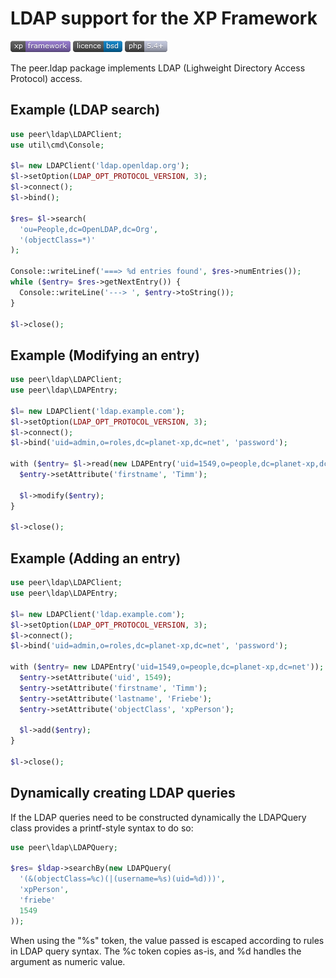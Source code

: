 LDAP support for the XP Framework
========================================================================

[![XP Framework Module](https://raw.githubusercontent.com/xp-framework/web/master/static/xp-framework-badge.png)](https://github.com/xp-framework/core)
[![BSD Licence](https://raw.githubusercontent.com/xp-framework/web/master/static/licence-bsd.png)](https://github.com/xp-framework/core/blob/master/LICENCE.md)
[![Required PHP 5.4+](https://raw.githubusercontent.com/xp-framework/web/master/static/php-5_4plus.png)](http://php.net/)

The peer.ldap package implements LDAP (Lighweight Directory Access 
Protocol) access.

Example (LDAP search)
---------------------

```php
use peer\ldap\LDAPClient;
use util\cmd\Console;

$l= new LDAPClient('ldap.openldap.org');
$l->setOption(LDAP_OPT_PROTOCOL_VERSION, 3);
$l->connect();
$l->bind();

$res= $l->search(
  'ou=People,dc=OpenLDAP,dc=Org', 
  '(objectClass=*)'
);
  
Console::writeLinef('===> %d entries found', $res->numEntries());
while ($entry= $res->getNextEntry()) {
  Console::writeLine('---> ', $entry->toString());
}

$l->close();
```

Example (Modifying an entry)
----------------------------

```php
use peer\ldap\LDAPClient;
use peer\ldap\LDAPEntry;

$l= new LDAPClient('ldap.example.com');
$l->setOption(LDAP_OPT_PROTOCOL_VERSION, 3);
$l->connect();
$l->bind('uid=admin,o=roles,dc=planet-xp,dc=net', 'password');

with ($entry= $l->read(new LDAPEntry('uid=1549,o=people,dc=planet-xp,dc=net'))); {
  $entry->setAttribute('firstname', 'Timm');

  $l->modify($entry);
}

$l->close();
```

Example (Adding an entry)
-------------------------

```php
use peer\ldap\LDAPClient;
use peer\ldap\LDAPEntry;

$l= new LDAPClient('ldap.example.com');
$l->setOption(LDAP_OPT_PROTOCOL_VERSION, 3);
$l->connect();
$l->bind('uid=admin,o=roles,dc=planet-xp,dc=net', 'password');

with ($entry= new LDAPEntry('uid=1549,o=people,dc=planet-xp,dc=net')); {
  $entry->setAttribute('uid', 1549);
  $entry->setAttribute('firstname', 'Timm');
  $entry->setAttribute('lastname', 'Friebe');
  $entry->setAttribute('objectClass', 'xpPerson');

  $l->add($entry);
}

$l->close();
```

Dynamically creating LDAP queries
---------------------------------
If the LDAP queries need to be constructed dynamically the LDAPQuery
class provides a printf-style syntax to do so:

```php
use peer\ldap\LDAPQuery;

$res= $ldap->searchBy(new LDAPQuery(
  '(&(objectClass=%c)(|(username=%s)(uid=%d)))',
  'xpPerson',
  'friebe'
  1549
));
```

When using the "%s" token, the value passed is escaped according to 
rules in LDAP query syntax. The %c token copies as-is, and %d handles
the argument as numeric value.
